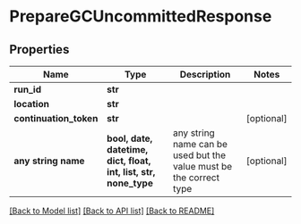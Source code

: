 # PrepareGCUncommittedResponse


## Properties
Name | Type | Description | Notes
------------ | ------------- | ------------- | -------------
**run_id** | **str** |  | 
**location** | **str** |  | 
**continuation_token** | **str** |  | [optional] 
**any string name** | **bool, date, datetime, dict, float, int, list, str, none_type** | any string name can be used but the value must be the correct type | [optional]

[[Back to Model list]](../README.md#documentation-for-models) [[Back to API list]](../README.md#documentation-for-api-endpoints) [[Back to README]](../README.md)


